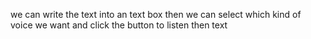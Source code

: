 we can write the text into an text box then we can select which kind of voice we want and click the button  to listen then text 
